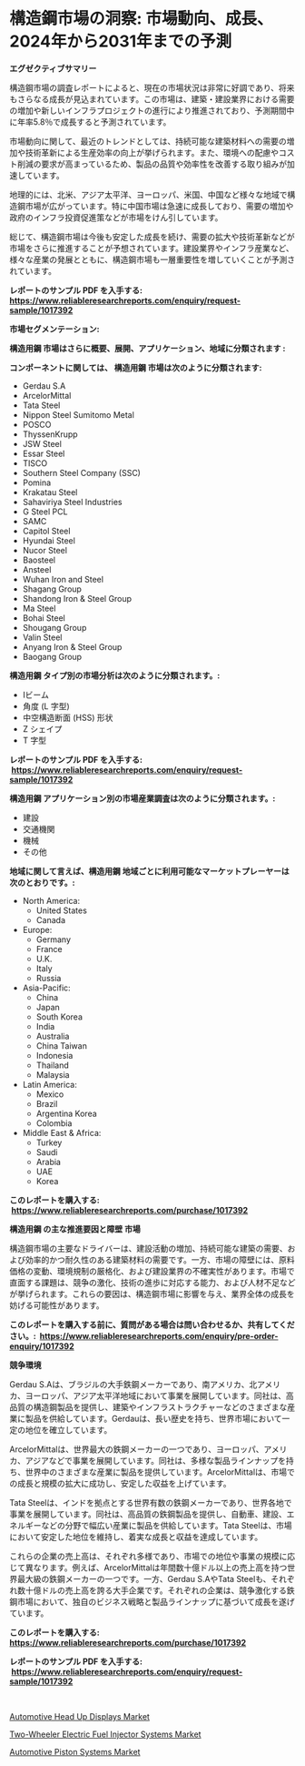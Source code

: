 <p><h1>構造鋼市場の洞察: 市場動向、成長、2024年から2031年までの予測</h1></p><p><strong>エグゼクティブサマリー</strong></p>
<p><p>構造鋼市場の調査レポートによると、現在の市場状況は非常に好調であり、将来もさらなる成長が見込まれています。この市場は、建築・建設業界における需要の増加や新しいインフラプロジェクトの進行により推進されており、予測期間中に年率5.8％で成長すると予測されています。</p><p>市場動向に関して、最近のトレンドとしては、持続可能な建築材料への需要の増加や技術革新による生産効率の向上が挙げられます。また、環境への配慮やコスト削減の要求が高まっているため、製品の品質や効率性を改善する取り組みが加速しています。</p><p>地理的には、北米、アジア太平洋、ヨーロッパ、米国、中国など様々な地域で構造鋼市場が広がっています。特に中国市場は急速に成長しており、需要の増加や政府のインフラ投資促進策などが市場をけん引しています。</p><p>総じて、構造鋼市場は今後も安定した成長を続け、需要の拡大や技術革新などが市場をさらに推進することが予想されています。建設業界やインフラ産業など、様々な産業の発展とともに、構造鋼市場も一層重要性を増していくことが予測されています。</p></p>
<p><strong>レポートのサンプル PDF を入手する: <a href="https://www.reliableresearchreports.com/enquiry/request-sample/1017392">https://www.reliableresearchreports.com/enquiry/request-sample/1017392</a></strong></p>
<p><strong>市場セグメンテーション:</strong></p>
<p><strong> 構造用鋼 市場はさらに概要、展開、アプリケーション、地域に分類されます :</strong></p>
<p><strong>コンポーネントに関しては、 構造用鋼 市場は次のように分類されます: &nbsp;</strong></p>
<p><ul><li>Gerdau S.A</li><li>ArcelorMittal</li><li>Tata Steel</li><li>Nippon Steel Sumitomo Metal</li><li>POSCO</li><li>ThyssenKrupp</li><li>JSW Steel</li><li>Essar Steel</li><li>TISCO</li><li>Southern Steel Company (SSC)</li><li>Pomina</li><li>Krakatau Steel</li><li>Sahaviriya Steel Industries</li><li>G Steel PCL</li><li>SAMC</li><li>Capitol Steel</li><li>Hyundai Steel</li><li>Nucor Steel</li><li>Baosteel</li><li>Ansteel</li><li>Wuhan Iron and Steel</li><li>Shagang Group</li><li>Shandong Iron & Steel Group</li><li>Ma Steel</li><li>Bohai Steel</li><li>Shougang Group</li><li>Valin Steel</li><li>Anyang Iron & Steel Group</li><li>Baogang Group</li></ul></p>
<p><strong> 構造用鋼 タイプ別の市場分析は次のように分類されます。:</strong></p>
<p><ul><li>Iビーム</li><li>角度 (L 字型)</li><li>中空構造断面 (HSS) 形状</li><li>Z シェイプ</li><li>T 字型</li></ul></p>
<p><strong>レポートのサンプル PDF を入手する: &nbsp;<a href="https://www.reliableresearchreports.com/enquiry/request-sample/1017392">https://www.reliableresearchreports.com/enquiry/request-sample/1017392</a></strong></p>
<p><strong> 構造用鋼 アプリケーション別の市場産業調査は次のように分類されます。:</strong></p>
<p><ul><li>建設</li><li>交通機関</li><li>機械</li><li>その他</li></ul></p>
<p><strong>地域に関して言えば、構造用鋼 地域ごとに利用可能なマーケットプレーヤーは次のとおりです。:</strong></p>
<p><ul>
    <li>
        North America:
        <ul>
            <li>United States</li>
            <li>Canada</li>
        </ul>
    </li>
    <li>
        Europe:
        <ul>
            <li>Germany</li>
            <li>France</li>
            <li>U.K.</li>
            <li>Italy</li>
            <li>Russia</li>
        </ul>
    </li>
    <li>
        Asia-Pacific:
        <ul>
            <li>China</li>
            <li>Japan</li>
            <li>South Korea</li>
            <li>India</li>
            <li>Australia</li>
            <li>China Taiwan</li>
            <li>Indonesia</li>
            <li>Thailand</li>
            <li>Malaysia</li>
        </ul>
    </li>
    <li>
        Latin America:
        <ul>
            <li>Mexico</li>
            <li>Brazil</li>
            <li>Argentina Korea</li>
            <li>Colombia</li>
        </ul>
    </li>
    <li>
        Middle East & Africa:
        <ul>
            <li>Turkey</li>
            <li>Saudi</li>
            <li>Arabia</li>
            <li>UAE</li>
            <li>Korea</li>
        </ul>
    </li>
    </ul></p>
<p><strong>このレポートを購入する: &nbsp;<a href="https://www.reliableresearchreports.com/purchase/1017392">https://www.reliableresearchreports.com/purchase/1017392</a></strong></p>
<p><strong>構造用鋼 の主な推進要因と障壁 市場</strong></p>
<p><p>構造鋼市場の主要なドライバーは、建設活動の増加、持続可能な建築の需要、および効率的かつ耐久性のある建築材料の需要です。一方、市場の障壁には、原料価格の変動、環境規制の厳格化、および建設業界の不確実性があります。市場で直面する課題は、競争の激化、技術の進歩に対応する能力、および人材不足などが挙げられます。これらの要因は、構造鋼市場に影響を与え、業界全体の成長を妨げる可能性があります。</p></p>
<p><strong>このレポートを購入する前に、質問がある場合は問い合わせるか、共有してください。:&nbsp; <a href="https://www.reliableresearchreports.com/enquiry/pre-order-enquiry/1017392">https://www.reliableresearchreports.com/enquiry/pre-order-enquiry/1017392</a></strong></p>
<p><strong>競争環境</strong></p>
<p><p>Gerdau S.Aは、ブラジルの大手鉄鋼メーカーであり、南アメリカ、北アメリカ、ヨーロッパ、アジア太平洋地域において事業を展開しています。同社は、高品質の構造鋼製品を提供し、建築やインフラストラクチャーなどのさまざまな産業に製品を供給しています。Gerdauは、長い歴史を持ち、世界市場において一定の地位を確立しています。</p><p>ArcelorMittalは、世界最大の鉄鋼メーカーの一つであり、ヨーロッパ、アメリカ、アジアなどで事業を展開しています。同社は、多様な製品ラインナップを持ち、世界中のさまざまな産業に製品を提供しています。ArcelorMittalは、市場での成長と規模の拡大に成功し、安定した収益を上げています。</p><p>Tata Steelは、インドを拠点とする世界有数の鉄鋼メーカーであり、世界各地で事業を展開しています。同社は、高品質の鉄鋼製品を提供し、自動車、建設、エネルギーなどの分野で幅広い産業に製品を供給しています。Tata Steelは、市場において安定した地位を維持し、着実な成長と収益を達成しています。</p><p>これらの企業の売上高は、それぞれ多様であり、市場での地位や事業の規模に応じて異なります。例えば、ArcelorMittalは年間数十億ドル以上の売上高を持つ世界最大級の鉄鋼メーカーの一つです。一方、Gerdau S.AやTata Steelも、それぞれ数十億ドルの売上高を誇る大手企業です。それぞれの企業は、競争激化する鉄鋼市場において、独自のビジネス戦略と製品ラインナップに基づいて成長を遂げています。</p></p>
<p><strong>このレポートを購入する: &nbsp; <a href="https://www.reliableresearchreports.com/purchase/1017392">https://www.reliableresearchreports.com/purchase/1017392</a></strong></p>
<p><strong>レポートのサンプル PDF を入手する: &nbsp;<a href="https://www.reliableresearchreports.com/enquiry/request-sample/1017392">https://www.reliableresearchreports.com/enquiry/request-sample/1017392</a></strong><strong></strong></p>
<p>&nbsp;</p>
<p><p><a href="https://github.com/yemakinde/Market-Research-Report-List-1/blob/main/automotive-head-up-displays-market.md">Automotive Head Up Displays Market</a></p><p><a href="https://github.com/bmorecock/Market-Research-Report-List-2/blob/main/two-wheeler-electric-fuel-injector-systems-market.md">Two-Wheeler Electric Fuel Injector Systems Market</a></p><p><a href="https://github.com/jsmusil/Market-Research-Report-List-2/blob/main/automotive-piston-systems-market.md">Automotive Piston Systems Market</a></p></p>